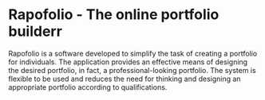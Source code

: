 # Rapofolio - The online portfolio builderr

Rapofolio is a software developed to simplify the task of creating a portfolio for individuals.
The application provides an effective means of designing the desired portfolio, in fact, a professional-looking portfolio. 
The system is flexible to be used and reduces the need for thinking and designing an appropriate portfolio according to qualifications.
